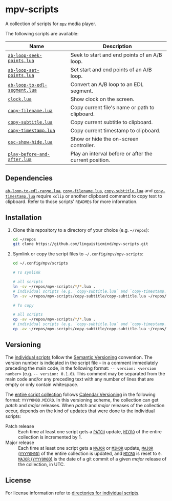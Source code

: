 # mpv-scripts

A collection of scripts for [`mpv`](https://github.com/mpv-player/mpv) media player.

<a id='toc'></a>
The following scripts are available:

| Name | Description |
| --- | --- | 
| [`ab-loop-seek-points.lua`](ab-loop-seek-points) | Seek to start and end points of an A/B loop. |
| [`ab-loop-set-points.lua`](ab-loop-set-points) | Set start and end points of an A/B loop. |
| [`ab-loop-to-edl-segment.lua`](ab-loop-to-edl-segment) | Convert an A/B loop to an EDL segment. |
| [`clock.lua`](clock) | Show clock on the screen. |
| [`copy-filename.lua`](copy-filename) | Copy current file's name or path to clipboard. |
| [`copy-subtitle.lua`](copy-subtitle) | Copy current subtitle to clipboard. |
| [`copy-timestamp.lua`](copy-timestamp) | Copy current timestamp to clipboard. |
| [`osc-show-hide.lua`](osc-show-hide) | Show or hide the on-screen controller. |
| [`play-before-and-after.lua`](play-before-and-after) | Play an interval before or after the current position. |

## Dependencies

[`ab-loop-to-edl-range.lua`](ab-loop-to-edl-range), [`copy-filename.lua`](copy-filename), [`copy-subtitle.lua`](copy-subtitle) and [`copy-timestamp.lua`](copy-timestamp) require `xclip` or another clipboard command to copy text to clipboard. Refer to those scripts' `README`s  for more information.

## Installation

1. Clone this repository to a directory of your choice (e.g. `~/repos`):

    ```bash
    cd ~/repos
    git clone https://github.com/linguisticmind/mpv-scripts.git
    ```

2. Symlink or copy the script files to `~/.config/mpv/mpv-scripts`:

    ```bash
    cd ~/.config/mpv/scripts

    # To symlink

    # all scripts
    ln -sv ~/repos/mpv-scripts/*/*.lua .
    # individual scripts (e.g. `copy-subtitle.lua` and `copy-timestamp.lua`)
    ln -sv ~/repos/mpv-scripts/copy-subtitle/copy-subtitle.lua ~/repos/mpv-scripts/copy-timestamp/copy-timestamp.lua .

    # To copy

    # all scripts
    cp -av ~/repos/mpv-scripts/*/*.lua .
    # individual scripts (e.g. `copy-subtitle.lua` and `copy-timestamp.lua`)
    cp -av ~/repos/mpv-scripts/copy-subtitle/copy-subtitle.lua ~/repos/mpv-scripts/copy-timestamp/copy-timestamp.lua .
    ```

## Versioning

The [individual scripts](#toc) follow the [Semantic Versioning](https://semver.org/) convention. The version number is indicated in the script file&nbsp;&ndash; in a comment immediately preceding the main code, in the following format: `-- version: <version number>` (e.g. `-- version: 0.1.0`). This comment may be separated from the main code and/or any preceding text with any number of lines that are empty or only contain whitespace.

The [entire script collection](https://github.com/linguisticmind/mpv-scripts) follows [Calendar Versioning](https://calver.org/) in the following format: `YYYY0M0D.MICRO`. In this versioning scheme, the collection can get _patch_ and _major_ releases. When _patch_ and _major_ releases of the collection occur, depends on the kind of updates that were done to the individual scripts:

<dl>
    <dt>Patch release</dt>
    <!--
    Each time at least one script gets a [`PATCH`](https://semver.org/#summary) update, [`MICRO`](https://calver.org/#scheme) of the entire collectionis incremented by 1..
    -->
    <dd>Each time at least one script gets a <a href='https://semver.org/#summary'><code>PATCH</code></a> update, <a href='https://calver.org/#scheme'><code>MICRO</code></a> of the entire collection is incremented by 1.</dd>
    <dt>Major release</dt>
    <!--
    Each time at least one script gets a [`MAJOR`](https://semver.org/#summary) or [`MINOR`](https://semver.org/#summary) update, [`MAJOR` (`YYYY0M0D`)](https://calver.org/#scheme) of the entire collection is updated (and [`MICRO`](https://calver.org/#scheme) is reset to `0`). [`MAJOR` (`YYYY0M0D`)](https://calver.org/#scheme) is the date of a git commit of a given _major_ release of the collection, in UTC.
    -->
    <dd>Each time at least one script gets a <a href='https://semver.org/#summary'><code>MAJOR</code></a> or <a href='https://semver.org/#summary'><code>MINOR</code></a> update, <a href='https://calver.org/#scheme'><code>MAJOR</code> (<code>YYYY0M0D</code>)</a> of the entire collection is updated, and <a href='https://calver.org/#scheme'><code>MICRO</code></a> is reset to <code>0</code>. <a href='https://calver.org/#scheme'><code>MAJOR</code> (<code>YYYY0M0D</code>)</a> is the date of a git commit of a given <i>major</i> release of the collection, in UTC.</dd>
</dl>

## License

For license information refer to [directories for individual scripts](#toc).
